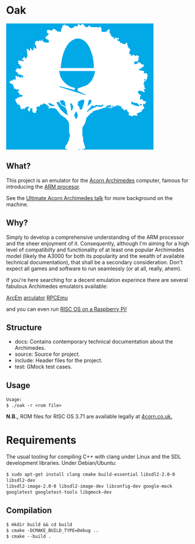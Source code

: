 # Oak

![Oak logo](./docs/oak_logo.png)

## What?

This project is an emulator for the [Acorn Archimedes](https://en.wikipedia.org/wiki/Acorn_Archimedes)
computer, famous for introducing the [ARM procesor](https://en.wikipedia.org/wiki/ARM_Architecture).

See the [Ultimate Acorn Archimedes talk](https://youtube.com/watch?v=Hf67JYkUCHQ) for more background on the machine.

## Why?

Simply to develop a comprehensive understanding of the ARM processor and the sheer
enjoyment of it. Consequently, although I'm aiming for a high level of compatibilty and
functionality of at least one popular Archimedes model (likely the A3000 for both
its popularity and the wealth of available technical documentation), that shall
be a secondary consideration. Don't expect all games and software to run seamlessly
(or at all, really, ahem).

If you're here searching for a decent emulation experince there are several
fabulous Archimedes emulators available:

[ArcEm](http://arcem.sourceforge.net)
[arculator](http://b-em.bbcmicro.com/arculator)
[RPCEmu](https://www.marutan.net/rpcemuspoon)

and you can even run [RISC OS on a Raspberry Pi!](https://www.riscosopen.org/content/downloads/raspberry-pi)

## Structure

* docs: Contains contemporary technical documentation about the Archimedes.
* source: Source for project.
* include: Header files for the project.
* test: GMock test cases.

## Usage

```
Usage:
$ ./oak -r <rom file>
```

**N.B.,** ROM files for RISC OS 3.71 are available legally at [4corn.co.uk.](https://www.4corn.co.uk/articles/rpcemu371win/)

# Requirements

The usual tooling for compiling C++ with clang under Linux and the SDL development libraries. Under Debian/Ubuntu:

```
$ sudo apt-get install clang cmake build-essential libsdl2-2.0-0 libsdl2-dev
libsdl2-image-2.0-0 libsdl2-image-dev libconfig-dev google-mock googletest googletest-tools libgmock-dev
```

## Compilation

```
$ mkdir build && cd build
$ cmake -DCMAKE_BUILD_TYPE=Debug ..
$ cmake --build .
```
